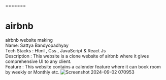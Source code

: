 =======
# airbnb
airbnb website making
<br>
Name: Sattya Bandyopadhyay
<br>
Tech Stacks : Html , Css , JavaScript & React Js
<br>
Description : This website is a clone website of airbnb where it gives comprehensive UI to any client.
<br>
Feature : This website contains a calender feature where it can book room by weekly or Monthly etc.
![Screenshot 2024-09-02 070953](https://github.com/user-attachments/assets/8accc7ad-8884-4e71-82cb-83a4e5ff2ff2)
